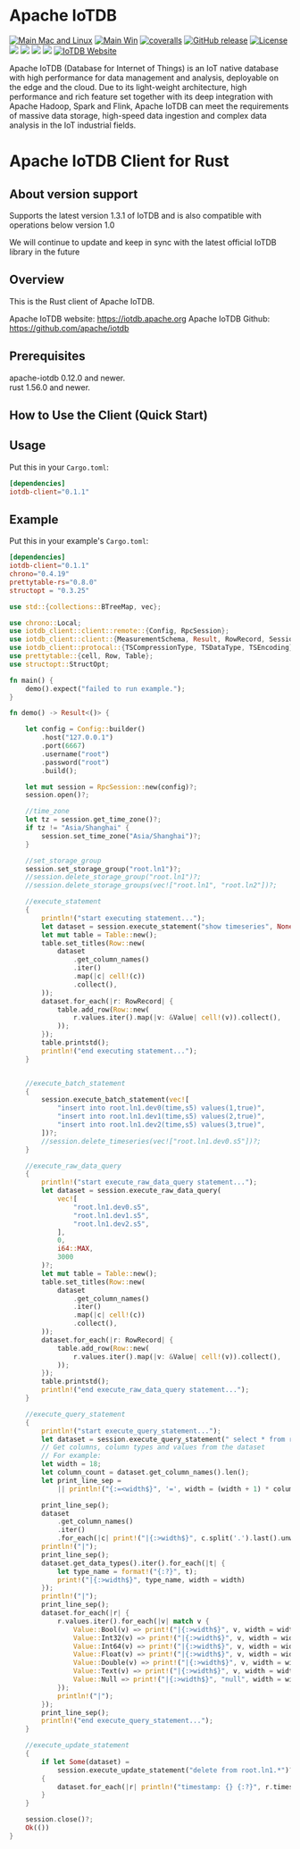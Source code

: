 <!--

    Licensed to the Apache Software Foundation (ASF) under one
    or more contributor license agreements.  See the NOTICE file
    distributed with this work for additional information
    regarding copyright ownership.  The ASF licenses this file
    to you under the Apache License, Version 2.0 (the
    "License"); you may not use this file except in compliance
    with the License.  You may obtain a copy of the License at

        http://www.apache.org/licenses/LICENSE-2.0

    Unless required by applicable law or agreed to in writing,
    software distributed under the License is distributed on an
    "AS IS" BASIS, WITHOUT WARRANTIES OR CONDITIONS OF ANY
    KIND, either express or implied.  See the License for the
    specific language governing permissions and limitations
    under the License.

-->

# Apache IoTDB

[![Main Mac and Linux](https://github.com/apache/iotdb/actions/workflows/main-unix.yml/badge.svg)](https://github.com/apache/iotdb/actions/workflows/main-unix.yml)
[![Main Win](https://github.com/apache/iotdb/actions/workflows/main-win.yml/badge.svg)](https://github.com/apache/iotdb/actions/workflows/main-win.yml)
[![coveralls](https://coveralls.io/repos/github/apache/iotdb/badge.svg?branch=master)](https://coveralls.io/repos/github/apache/iotdb/badge.svg?branch=master)
[![GitHub release](https://img.shields.io/github/release/apache/iotdb.svg)](https://github.com/apache/iotdb/releases)
[![License](https://img.shields.io/badge/license-Apache%202-4EB1BA.svg)](https://www.apache.org/licenses/LICENSE-2.0.html)
![](https://github-size-badge.herokuapp.com/apache/iotdb.svg)
![](https://img.shields.io/github/downloads/apache/iotdb/total.svg)
![](https://img.shields.io/badge/platform-win10%20%7C%20macox%20%7C%20linux-yellow.svg)
![](https://img.shields.io/badge/java--language-1.8-blue.svg)
[![IoTDB Website](https://img.shields.io/website-up-down-green-red/https/shields.io.svg?label=iotdb-website)](https://iotdb.apache.org/)


Apache IoTDB (Database for Internet of Things) is an IoT native database with high performance for
data management and analysis, deployable on the edge and the cloud. Due to its light-weight
architecture, high performance and rich feature set together with its deep integration with
Apache Hadoop, Spark and Flink, Apache IoTDB can meet the requirements of massive data storage,
high-speed data ingestion and complex data analysis in the IoT industrial fields.

# Apache IoTDB Client for Rust

## About version support
Supports the latest version 1.3.1 of IoTDB and is also compatible with operations below version 1.0

We will continue to update and keep in sync with the latest official IoTDB library in the future
## Overview

This is the Rust client of Apache IoTDB.

Apache IoTDB website: https://iotdb.apache.org
Apache IoTDB Github: https://github.com/apache/iotdb

## Prerequisites

apache-iotdb 0.12.0 and newer.</br>
rust 1.56.0 and newer.

## How to Use the Client (Quick Start)

## Usage

Put this in your `Cargo.toml`:

```toml
[dependencies]
iotdb-client="0.1.1"
```

## Example

Put this in your example's `Cargo.toml`:

```toml
[dependencies]
iotdb-client="0.1.1"
chrono="0.4.19"
prettytable-rs="0.8.0"
structopt = "0.3.25"
```

```rust
use std::{collections::BTreeMap, vec};

use chrono::Local;
use iotdb_client::client::remote::{Config, RpcSession};
use iotdb_client::client::{MeasurementSchema, Result, RowRecord, Session, Tablet, Value};
use iotdb_client::protocal::{TSCompressionType, TSDataType, TSEncoding};
use prettytable::{cell, Row, Table};
use structopt::StructOpt;

fn main() {
    demo().expect("failed to run example.");
}

fn demo() -> Result<()> {

    let config = Config::builder()
        .host("127.0.0.1")
        .port(6667)
        .username("root")
        .password("root")
        .build();

    let mut session = RpcSession::new(config)?;
    session.open()?;

    //time_zone
    let tz = session.get_time_zone()?;
    if tz != "Asia/Shanghai" {
        session.set_time_zone("Asia/Shanghai")?;
    }

    //set_storage_group
    session.set_storage_group("root.ln1")?;
    //session.delete_storage_group("root.ln1")?;
    //session.delete_storage_groups(vec!["root.ln1", "root.ln2"])?;

    //execute_statement
    {
        println!("start executing statement...");
        let dataset = session.execute_statement("show timeseries", None)?;
        let mut table = Table::new();
        table.set_titles(Row::new(
            dataset
                .get_column_names()
                .iter()
                .map(|c| cell!(c))
                .collect(),
        ));
        dataset.for_each(|r: RowRecord| {
            table.add_row(Row::new(
                r.values.iter().map(|v: &Value| cell!(v)).collect(),
            ));
        });
        table.printstd();
        println!("end executing statement...");
    }


    //execute_batch_statement
    {
        session.execute_batch_statement(vec![
            "insert into root.ln1.dev0(time,s5) values(1,true)",
            "insert into root.ln1.dev1(time,s5) values(2,true)",
            "insert into root.ln1.dev2(time,s5) values(3,true)",
        ])?;
        //session.delete_timeseries(vec!["root.ln1.dev0.s5"])?;
    }

    //execute_raw_data_query
    {
        println!("start execute_raw_data_query statement...");
        let dataset = session.execute_raw_data_query(
            vec![
                "root.ln1.dev0.s5",
                "root.ln1.dev1.s5",
                "root.ln1.dev2.s5",
            ],
            0,
            i64::MAX,
            3000
        )?;
        let mut table = Table::new();
        table.set_titles(Row::new(
            dataset
                .get_column_names()
                .iter()
                .map(|c| cell!(c))
                .collect(),
        ));
        dataset.for_each(|r: RowRecord| {
            table.add_row(Row::new(
                r.values.iter().map(|v: &Value| cell!(v)).collect(),
            ));
        });
        table.printstd();
        println!("end execute_raw_data_query statement...");
    }

    //execute_query_statement
    {
        println!("start execute_query_statement...");
        let dataset = session.execute_query_statement(" select * from root.ln1.*;", None)?;
        // Get columns, column types and values from the dataset
        // For example:
        let width = 18;
        let column_count = dataset.get_column_names().len();
        let print_line_sep =
            || println!("{:=<width$}", '=', width = (width + 1) * column_count + 1);

        print_line_sep();
        dataset
            .get_column_names()
            .iter()
            .for_each(|c| print!("|{:>width$}", c.split('.').last().unwrap(), width = width));
        println!("|");
        print_line_sep();
        dataset.get_data_types().iter().for_each(|t| {
            let type_name = format!("{:?}", t);
            print!("|{:>width$}", type_name, width = width)
        });
        println!("|");
        print_line_sep();
        dataset.for_each(|r| {
            r.values.iter().for_each(|v| match v {
                Value::Bool(v) => print!("|{:>width$}", v, width = width),
                Value::Int32(v) => print!("|{:>width$}", v, width = width),
                Value::Int64(v) => print!("|{:>width$}", v, width = width),
                Value::Float(v) => print!("|{:>width$}", v, width = width),
                Value::Double(v) => print!("|{:>width$}", v, width = width),
                Value::Text(v) => print!("|{:>width$}", v, width = width),
                Value::Null => print!("|{:>width$}", "null", width = width),
            });
            println!("|");
        });
        print_line_sep();
        println!("end execute_query_statement...");
    }

    //execute_update_statement
    {
        if let Some(dataset) =
            session.execute_update_statement("delete from root.ln1.*")?
        {
            dataset.for_each(|r| println!("timestamp: {} {:?}", r.timestamp, r.values));
        }
    }

    session.close()?;
    Ok(())
}
```
